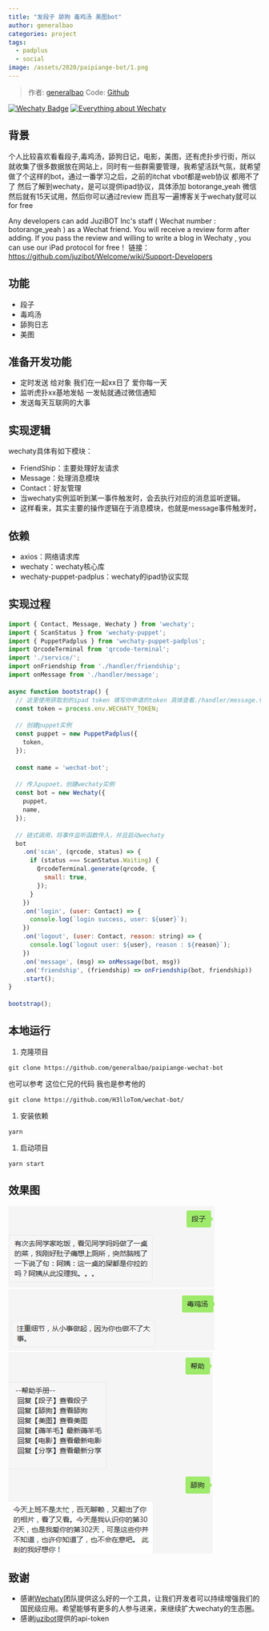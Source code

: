 ```yaml
---
title: "发段子 舔狗 毒鸡汤 美图bot"
author: generalbao
categories: project
tags:
  - padplus
  - social
image: /assets/2020/paipiange-bot/1.png
---
```


> 作者: [generalbao](https://github.com/generalbao/)
> Code: [Github](https://github.com/generalbao/paipiange-wechat-bot)

[![Wechaty Badge](https://img.shields.io/badge/Powered%20By-Wechaty-green.svg#align=left&display=inline&height=20&margin=%5Bobject%20Object%5D&originHeight=20&originWidth=132&status=done&style=none&width=132)](https://github.com/wechaty/wechaty)
[![Everything about Wechaty](https://img.shields.io/badge/Wechaty-%E5%BC%80%E6%BA%90%E6%BF%80%E5%8A%B1%E8%AE%A1%E5%88%92-green.svg#align=left&display=inline&height=20&margin=%5Bobject%20Object%5D&originHeight=20&originWidth=134&status=done&style=none&width=134)](https://github.com/juzibot/Welcome/wiki/Everything-about-Wechaty)

## 背景

个人比较喜欢看看段子,毒鸡汤，舔狗日记，电影，美图，还有虎扑步行街，所以就收集了很多数据放在网站上，同时有一些群需要管理，我希望活跃气氛，就希望做了个这样的bot，通过一番学习之后，之前的itchat vbot都是web协议 都用不了了 然后了解到wechaty，是可以提供ipad协议，具体添加 botorange_yeah 微信 然后就有15天试用，然后你可以通过review 而且写一遍博客关于wechaty就可以 for free  

Any developers can add JuziBOT Inc's staff ( Wechat number : botorange_yeah ) as a Wechat friend. You will receive a review form after adding. If you pass the review and willing to write a blog in Wechaty , you can use our iPad protocol for free！
链接：<https://github.com/juzibot/Welcome/wiki/Support-Developers>

## 功能

- 段子
- 毒鸡汤
- 舔狗日志
- 美图

## 准备开发功能

- 定时发送 给对象 我们在一起xx日了 爱你每一天
- 监听虎扑xx基地发帖 一发帖就通过微信通知
- 发送每天互联网的大事

## 实现逻辑

wechaty具体有如下模块：

- FriendShip：主要处理好友请求
- Message：处理消息模块
- Contact：好友管理
- 当wechaty实例监听到某一事件触发时，会去执行对应的消息监听逻辑。
- 这样看来，其实主要的操作逻辑在于消息模块，也就是message事件触发时，

## 依赖

- axios：网络请求库
- wechaty：wechaty核心库
- wechaty-puppet-padplus：wechaty的ipad协议实现

## 实现过程

```javascript
import { Contact, Message, Wechaty } from 'wechaty';
import { ScanStatus } from 'wechaty-puppet';
import { PuppetPadplus } from 'wechaty-puppet-padplus';
import QrcodeTerminal from 'qrcode-terminal';
import './service/';
import onFriendship from './handler/friendship';
import onMessage from './handler/message';

async function bootstrap() {
  // 这里使用获取到的ipad token 填写你申请的token 具体查看./handler/message.ts
  const token = process.env.WECHATY_TOKEN;

  // 创建puppet实例
  const puppet = new PuppetPadplus({
    token,
  });

  const name = 'wechat-bot';

  // 传入pupoet，创建wechaty实例
  const bot = new Wechaty({
    puppet,
    name,
  });

  // 链式调用，将事件监听函数传入，并且启动wechaty
  bot
    .on('scan', (qrcode, status) => {
      if (status === ScanStatus.Waiting) {
        QrcodeTerminal.generate(qrcode, {
          small: true,
        });
      }
    })
    .on('login', (user: Contact) => {
      console.log(`login success, user: ${user}`);
    })
    .on('logout', (user: Contact, reason: string) => {
      console.log(`logout user: ${user}, reason : ${reason}`);
    })
    .on('message', (msg) => onMessage(bot, msg))
    .on('friendship', (friendship) => onFriendship(bot, friendship))
    .start();
}

bootstrap();

```

## 本地运行

1. 克隆项目

```shell
git clone https://github.com/generalbao/paipiange-wechat-bot
```

也可以参考 这位仁兄的代码 我也是参考他的

```shell
git clone https://github.com/H3lloTom/wechat-bot/
```

1. 安装依赖

```shell
yarn
```

1. 启动项目

```shell
yarn start
```

## 效果图

![效果图](/assets/2020/paipiange-bot/1.png)
![效果图](/assets/2020/paipiange-bot/2.png)
![效果图](/assets/2020/paipiange-bot/4.png)

## 致谢

- 感谢[Wechaty](https://wechaty.github.io)团队提供这么好的一个工具，让我们开发者可以持续增强我们的国民级应用。希望能够有更多的人参与进来，来继续扩大wechaty的生态圈。
- 感谢[juzibot](https://www.juzibot.com)提供的api-token
